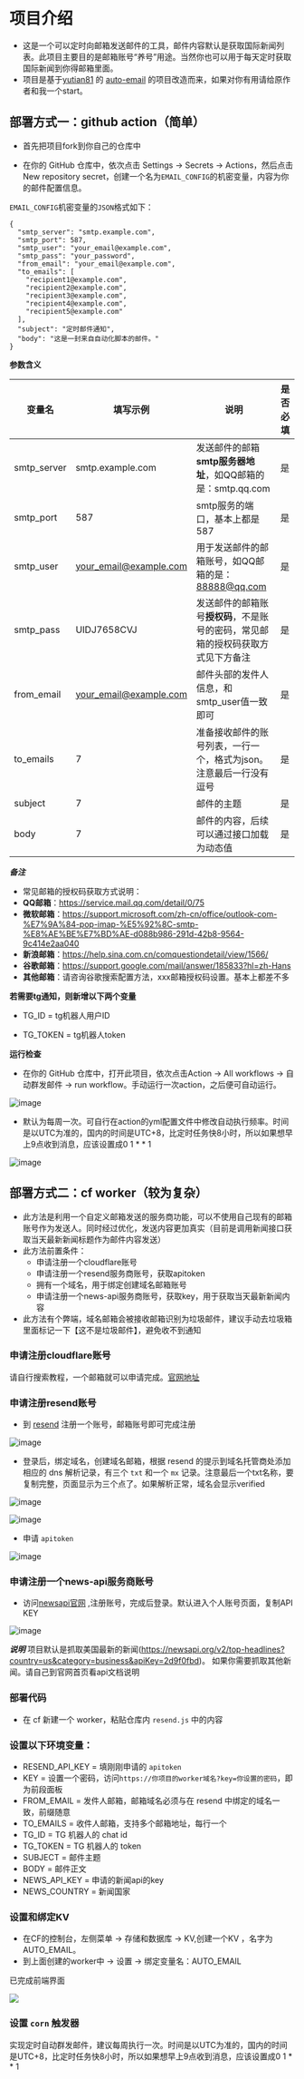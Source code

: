 # 项目介绍
- 这是一个可以定时向邮箱发送邮件的工具，邮件内容默认是获取国际新闻列表。此项目主要目的是邮箱账号“养号”用途。当然你也可以用于每天定时获取国际新闻到你得邮箱里面。
- 项目是基于[yutian81](https://github.com/yutian81) 的 [auto-email](https://github.com/yutian81/auto-email) 的项目改造而来，如果对你有用请给原作者和我一个start。

## 部署方式一：github action（简单）

- 首先把项目fork到你自己的仓库中

- 在你的 GitHub 仓库中，依次点击 Settings -> Secrets -> Actions，然后点击 New repository secret，创建一个名为`EMAIL_CONFIG`的机密变量，内容为你的邮件配置信息。

`EMAIL_CONFIG`机密变量的`JSON`格式如下：
```
{
  "smtp_server": "smtp.example.com",
  "smtp_port": 587,
  "smtp_user": "your_email@example.com",
  "smtp_pass": "your_password",
  "from_email": "your_email@example.com",
  "to_emails": [
    "recipient1@example.com",
    "recipient2@example.com",
    "recipient3@example.com",
    "recipient4@example.com",
    "recipient5@example.com"
  ],
  "subject": "定时邮件通知",
  "body": "这是一封来自自动化脚本的邮件。"
}
```
**参数含义**

| 变量名 | 填写示例 | 说明 | 是否必填 | 
| ------ | ------- | ------ | ------ |
| smtp_server | smtp.example.com | 发送邮件的邮箱**smtp服务器地址**，如QQ邮箱的是：smtp.qq.com | 是 |
| smtp_port | 587 | smtp服务的端口，基本上都是587 | 是 |
| smtp_user | your_email@example.com | 用于发送邮件的邮箱账号，如QQ邮箱的是：88888@qq.com | 是 |
| smtp_pass | UIDJ7658CVJ | 发送邮件的邮箱账号**授权码**，不是账号的密码，常见邮箱的授权码获取方式见下方备注 | 是 |
| from_email | your_email@example.com | 邮件头部的发件人信息，和smtp_user值一致即可 | 是 |
| to_emails | 7 | 准备接收邮件的账号列表，一行一个，格式为json。注意最后一行没有逗号 | 是 |
| subject | 7 | 邮件的主题 | 是 |
| body | 7 | 邮件的内容，后续可以通过接口加载为动态值 | 是 |

***备注***
- 常见邮箱的授权码获取方式说明：
- **QQ邮箱**：https://service.mail.qq.com/detail/0/75
- **微软邮箱**：https://support.microsoft.com/zh-cn/office/outlook-com-%E7%9A%84-pop-imap-%E5%92%8C-smtp-%E8%AE%BE%E7%BD%AE-d088b986-291d-42b8-9564-9c414e2aa040
- **新浪邮箱**：https://help.sina.com.cn/comquestiondetail/view/1566/
- **谷歌邮箱**：https://support.google.com/mail/answer/185833?hl=zh-Hans
- **其他邮箱**：请咨询谷歌搜索配置方法，xxx邮箱授权码设置。基本上都差不多

**若需要tg通知，则新增以下两个变量**

- TG_ID = tg机器人用户ID

- TG_TOKEN = tg机器人token

**运行检查**
- 在你的 GitHub 仓库中，打开此项目，依次点击Action -> All workflows -> 自动群发邮件 -> run workflow。手动运行一次action，之后便可自动运行。

![image](https://github.com/user-attachments/assets/327f8a9c-936e-4022-926e-2f7cdd713e41)

- 默认为每周一次。可自行在action的yml配置文件中修改自动执行频率。时间是以UTC为准的，国内的时间是UTC+8，比定时任务快8小时，所以如果想早上9点收到消息，应该设置成0 1 * * 1

![image](https://github.com/user-attachments/assets/9d977579-c30d-44ea-b05e-f42d18751946)

## 部署方式二：cf worker（较为复杂）

- 此方法是利用一个自定义邮箱发送的服务商功能，可以不使用自己现有的邮箱账号作为发送人。同时经过优化，发送内容更加真实（目前是调用新闻接口获取当天最新新闻标题作为邮件内容发送）
- 此方法前置条件：
  - 申请注册一个cloudflare账号
  - 申请注册一个resend服务商账号，获取apitoken
  - 拥有一个域名，用于绑定创建域名邮箱账号
  - 申请注册一个news-api服务商账号，获取key，用于获取当天最新新闻内容
- 此方法有个弊端，域名邮箱会被接收邮箱识别为垃圾邮件，建议手动去垃圾箱里面标记一下【这不是垃圾邮件】，避免收不到通知

### 申请注册cloudflare账号
请自行搜索教程，一个邮箱就可以申请完成。[官网地址](https://www.cloudflare.com/zh-cn/)

### 申请注册resend账号
- 到 [resend](https://resend.com/signup) 注册一个账号，邮箱账号即可完成注册

![image](https://github.com/user-attachments/assets/3febcaa6-6667-4536-889e-6805918eb3f7)

- 登录后，绑定域名，创建域名邮箱，根据 resend 的提示到域名托管商处添加相应的 dns 解析记录，有三个 `txt` 和一个 `mx` 记录。注意最后一个txt名称，要复制完整，页面显示为三个点了。如果解析正常，域名会显示verified

![image](https://github.com/user-attachments/assets/90462517-c4d5-4fb2-9e49-6c785ee16663)

![image](https://github.com/user-attachments/assets/d648a6dd-1069-460c-beee-6c5b15069b0a)


- 申请 `apitoken`

![image](https://github.com/user-attachments/assets/66446494-402b-445d-bded-99cb51ee928d)

### 申请注册一个news-api服务商账号
- 访问[newsapi官网](https://newsapi.org/register) ,注册账号，完成后登录。默认进入个人账号页面，复制API KEY

![image](https://github.com/user-attachments/assets/8719d6e8-d5b9-4b14-bf82-4c9a62da1cbb)

***说明***
项目默认是抓取美国最新的新闻(https://newsapi.org/v2/top-headlines?country=us&category=business&apiKey=2d9f0fbd)。 如果你需要抓取其他新闻。请自己到官网首页看api文档说明

### 部署代码
- 在 cf 新建一个 worker，粘贴仓库内 `resend.js` 中的内容

### 设置以下环境变量：

- RESEND_API_KEY = 填刚刚申请的 `apitoken`
- KEY = 设置一个密码，访问`https://你项目的worker域名?key=你设置的密码`，即为前段面板
- FROM_EMAIL = 发件人邮箱，邮箱域名必须与在 resend 中绑定的域名一致，前缀随意
- TO_EMAILS = 收件人邮箱，支持多个邮箱地址，每行一个
- TG_ID = TG 机器人的 chat id
- TG_TOKEN = TG 机器人的 token
- SUBJECT = 邮件主题
- BODY = 邮件正文
- NEWS_API_KEY = 申请的新闻api的key
- NEWS_COUNTRY = 新闻国家

### 设置和绑定KV
- 在CF的控制台，左侧菜单 -> 存储和数据库 -> KV,创建一个KV ，名字为AUTO_EMAIL。
- 到上面创建的worker中 -> 设置 -> 绑定变量名：AUTO_EMAIL

已完成前端界面

![](https://pan.811520.xyz/2025-01/1736779999-%E5%BE%AE%E4%BF%A1%E6%88%AA%E5%9B%BE_20250113224844.webp)

### 设置 `corn` 触发器
实现定时自动群发邮件，建议每周执行一次。时间是以UTC为准的，国内的时间是UTC+8，比定时任务快8小时，所以如果想早上9点收到消息，应该设置成0 1 * * 1
